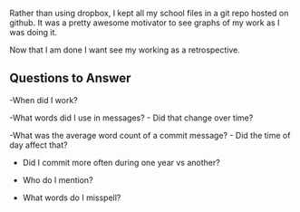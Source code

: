 
Rather than using dropbox, I kept all my school files in a git repo hosted on
github. It was a pretty awesome motivator to see graphs of my work as I was
doing it.

Now that I am done I want see my working as a retrospective.

## Questions to Answer

-When did I work?

-What words did I use in messages?
    - Did that change over time?

-What was the average word count of a commit message?
    - Did the time of day affect that?

- Did I commit more often during one year vs another?

- Who do I mention?

- What words do I misspell?
